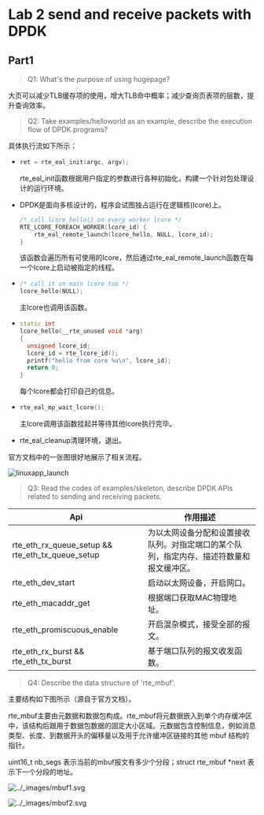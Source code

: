 # Lab 2 send and receive packets with DPDK

## Part1

> Q1: What's the purpose of using hugepage?

大页可以减少TLB缓存项的使用，增大TLB命中概率；减少查询页表项的层数，提升查询效率。

> Q2: Take examples/helloworld as an example, describe the execution flow of DPDK programs?

具体执行流如下所示：

+ ```c++
  ret = rte_eal_init(argc, argv);
  ```

  rte_eal_init函数根据用户指定的参数进行各种初始化，构建一个针对包处理设计的运行环境。

+ DPDK是面向多核设计的，程序会试图独占运行在逻辑核(Icore)上。

  ```c++
  /* call lcore_hello() on every worker lcore */
  RTE_LCORE_FOREACH_WORKER(lcore_id) {
      rte_eal_remote_launch(lcore_hello, NULL, lcore_id);
  }
  ```

  该函数会遍历所有可使用的Icore，然后通过rte_eal_remote_launch函数在每一个lcore上启动被指定的线程。

+ ```c++
  /* call it on main lcore too */
  lcore_hello(NULL);
  ```

  主lcore也调用该函数。

+ ```c++
  static int
  lcore_hello(__rte_unused void *arg)
  {
  	unsigned lcore_id;
  	lcore_id = rte_lcore_id();
  	printf("hello from core %u\n", lcore_id);
  	return 0;
  }
  ```

  每个lcore都会打印自己的信息。

+ ```c++
  rte_eal_mp_wait_lcore();
  ```

  主lcore调用该函数挂起并等待其他lcore执行完毕。

+ rte_eal_cleanup清理环境，退出。

官方文档中的一张图很好地展示了相关流程。

![linuxapp_launch](https://doc.dpdk.org/guides-2.0/_images/linuxapp_launch.svg)

> Q3: Read the codes of examples/skeleton, describe DPDK APIs related to sending and receiving packets.

| Api                                              | 作用描述                                                     |
| ------------------------------------------------ | ------------------------------------------------------------ |
| rte_eth_rx_queue_setup && rte_eth_tx_queue_setup | 为以太网设备分配和设置接收队列。对指定端口的某个队列，指定内存、描述符数量和报文缓冲区。 |
| rte_eth_dev_start                                | 启动以太网设备，开启网口。                                   |
| rte_eth_macaddr_get                              | 根据端口获取MAC物理地址。                                    |
| rte_eth_promiscuous_enable                       | 开启混杂模式，接受全部的报文。                               |
| rte_eth_rx_burst && rte_eth_tx_burst             | 基于端口队列的报文收发函数。                                 |

> Q4: Describe the data structure of 'rte_mbuf'.

主要结构如下图所示（源自于官方文档）。

rte_mbuf主要由元数据和数据包构成。rte_mbuf将元数据嵌入到单个内存缓冲区中，该结构后跟用于数据包数据的固定大小区域。元数据包含控制信息，例如消息类型、长度、到数据开头的偏移量以及用于允许缓冲区链接的其他 mbuf 结构的指针。

uint16_t nb_segs 表示当前的mbuf报文有多少个分段；struct rte_mbuf *next 表示下一个分段的地址。

![../_images/mbuf1.svg](http://doc.dpdk.org/guides/_images/mbuf1.svg)

![../_images/mbuf2.svg](http://doc.dpdk.org/guides/_images/mbuf2.svg)
